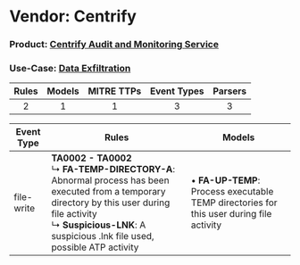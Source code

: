 Vendor: Centrify
================
### Product: [Centrify Audit and Monitoring Service](../ds_centrify_centrify_audit_and_monitoring_service.md)
### Use-Case: [Data Exfiltration](../../../../UseCases/uc_data_exfiltration.md)

| Rules | Models | MITRE TTPs | Event Types | Parsers |
|:-----:|:------:|:----------:|:-----------:|:-------:|
|   2   |   1    |     1      |      3      |    3    |

| Event Type | Rules                                                                                                                                                                                                                                    | Models                                                                                       |
| ---------- | ---------------------------------------------------------------------------------------------------------------------------------------------------------------------------------------------------------------------------------------- | -------------------------------------------------------------------------------------------- |
| file-write | <b>TA0002 - TA0002</b><br> ↳ <b>FA-TEMP-DIRECTORY-A</b>: Abnormal process has been executed from a temporary directory by this user during file activity<br> ↳ <b>Suspicious-LNK</b>: A suspicious .lnk file used, possible ATP activity |  • <b>FA-UP-TEMP</b>: Process executable TEMP directories for this user during file activity |